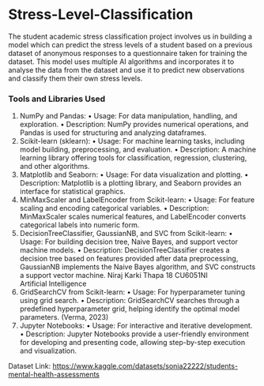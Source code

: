 # Stress-Level-Classification
  The student academic stress classification project involves us in building a model  which can predict the stress levels of a student based on a previous dataset of  anonymous responses to a questionnaire taken for training the dataset. This model uses multiple AI algorithms and incorporates it to analyse the data from the dataset and use it to predict new observations and classify them their own stress levels. 


### Tools and Libraries Used 
1. NumPy and Pandas: 
• Usage: For data manipulation, handling, and exploration. 
• Description: NumPy provides numerical operations, and Pandas is used 
for structuring and analyzing dataframes. 
2. Scikit-learn (sklearn): 
• Usage: For machine learning tasks, including model building, 
preprocessing, and evaluation. 
• Description: A machine learning library offering tools for classification, 
regression, clustering, and other algorithms. 
3. Matplotlib and Seaborn: 
• Usage: For data visualization and plotting. 
• Description: Matplotlib is a plotting library, and Seaborn provides an 
interface for statistical graphics. 
4. MinMaxScaler and LabelEncoder from Scikit-learn: 
• Usage: For feature scaling and encoding categorical variables. 
• Description: MinMaxScaler scales numerical features, and LabelEncoder 
converts categorical labels into numeric form. 
5. DecisionTreeClassifier, GaussianNB, and SVC from Scikit-learn: 
• Usage: For building decision tree, Naive Bayes, and support vector 
machine models. 
• Description: DecisionTreeClassifier creates a decision tree based on 
features provided after data preprocessing, GaussianNB implements the 
Naive Bayes algorithm, and SVC constructs a support vector machine. 
Niraj Karki Thapa 
18 
CU6051NI  
Artificial Intelligence 
6. GridSearchCV from Scikit-learn: 
• Usage: For hyperparameter tuning using grid search. 
• Description: GridSearchCV searches through a predefined 
hyperparameter grid, helping identify the optimal model parameters. 
(Verma, 2023) 
7. Jupyter Notebooks: 
• Usage: For interactive and iterative development. 
• Description: Jupyter Notebooks provide a user-friendly environment for 
developing and presenting code, allowing step-by-step execution and 
visualization. 

Dataset Link: https://www.kaggle.com/datasets/sonia22222/students-mental-health-assessments

